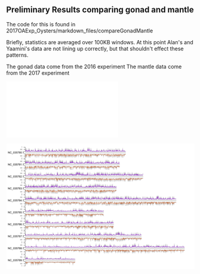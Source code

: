 ## Preliminary Results comparing gonad and mantle

The code for this is found in 2017OAExp_Oysters/markdown_files/compareGonadMantle

Briefly, statistics are averaged over 100KB windows. At this point Alan's and Yaamini's data are not lining up correctly, 
but that shouldn't effect these patterns.

The gonad data come from the 2016 experiment
The mantle data come from the 2017 experiment

![](img/20191110_Mantle_vs_Gonad_10KBwindows.pdf)

![](img/20191110_Mantle2017Top_Gonad2016Bottom.png)
